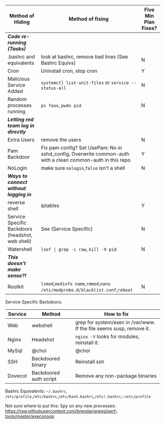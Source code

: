 | Method of Hiding | Method of fixing | Five Min Plan Fixes?  |
|----------|------------------------|---|
| ***Code re-running (Tasks)*** | | |
| .bashrc and equivalents | look at bashrc, remove bad lines (See Bashrc Equivs) |  N |
| Cron | Uninstall cron, stop cron  | Y |
| Malicious Service Added | `systemctl list-unit-files` or `service --status-all`  | N  |
| Random processes running | `ps faux`, `pwdx pid` | N |
| ***Letting red team log in directly*** | | |
| Extra Users | remove the users  | N  |
| Pam Backdoor | Fix pam config? Set UsePam: No in sshd_config, Overwrite common-auth with a clean common-auth in this repo  | Y  |
| NoLogin | make sure `nologin`,`false` isn't a shell| N |
| ***Ways to connect without logging in*** | | |
| reverse shell | iptables | Y  |
| Service Specific Backdoors (headshot, web shell) | See (Service Specific)  | N |
| Watershell | `lsof \| grep -i raw`, `kill -9 pid` | N |
| ***This doesn't make sense?!***| | | 
| Rootkit | `lsmod`,`modinfo name`,`rmmod`,`nano /etc/modprobe.d/blacklist.conf`,`reboot`  | N |

Service Specific Backdoors:

| Service | Method | How to fix  |
|----------|------------------------|----------|
| Web | webshell | grep for system/exec in /var/www. If the file seems susp, remove it. |
| Nginx | Headshot | `nginx -V` looks for modules, reinstall it. |
| MySql | @choi | @choi | 
| SSH | Backdoored binary | Reinstall ssh |
| Dovecot | Backdoored auth script | Remove any non-package binaries |

Bashrc Equivalents:
`~/.bashrc`,` /etc/profile`,`/etc/bashrc`,`/etc/bash.bashrc`,`/etc/.bashrc`,`~/etc/profile`

Not sure where to put this:
Spy on any new processes:
https://raw.githubusercontent.com/brendangregg/perf-tools/master/execsnoop
